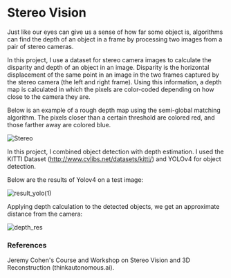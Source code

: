 # Stereo Vision

Just like our eyes can give us a sense of how far some object is, algorithms can find the depth of an object in a frame by processing two images from a pair of stereo cameras. 

In this project, I use a dataset for stereo camera images to calculate the disparity and depth of an object in an image. Disparity is the horizontal displacement of the same point in an image in the two frames captured by the stereo camera (the left and right frame). Using this information, a depth map is calculated in which the pixels are color-coded depending on how close to the camera they are. 

Below is an example of a rough depth map using the semi-global matching algorithm. The pixels closer than a certain threshold are colored red, and those farther away are colored blue.

![Stereo](https://github.com/bad-engineer/stereo-vision/assets/74527254/b603ec9d-c377-45fc-9cc0-aa6daf57339d)

In this project, I combined object detection with depth estimation. I used the KITTI Dataset (http://www.cvlibs.net/datasets/kitti/) and YOLOv4 for object detection.

Below are the results of Yolov4 on a test image:

![result_yolo(1)](https://github.com/bad-engineer/stereo-vision/assets/74527254/5e6496b1-91ca-4f17-8ba2-09cd45afd2aa)

Applying depth calculation to the detected objects, we get an approximate distance from the camera:

![depth_res](https://github.com/bad-engineer/stereo-vision/assets/74527254/c161c9d7-9448-4ac1-91ec-aafeaf4f1ade)

### References

Jeremy Cohen's Course and Workshop on Stereo Vision and 3D Reconstruction (thinkautonomous.ai).
